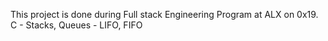 This project is done during Full stack Engineering Program at ALX on 0x19. C - Stacks, Queues - LIFO, FIFO
